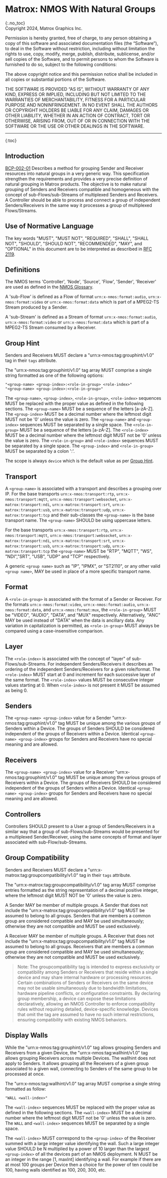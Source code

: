 # Matrox: NMOS With Natural Groups
{:.no_toc}  
Copyright 2024, Matrox Graphics Inc.

Permission is hereby granted, free of charge, to any person obtaining a copy of this software and associated documentation files (the “Software”), to deal in the Software without restriction, including without limitation the rights to use, copy, modify, merge, publish, distribute, sublicense, and/or sell copies of the Software, and to permit persons to whom the Software is furnished to do so, subject to the following conditions:

The above copyright notice and this permission notice shall be included in all copies or substantial portions of the Software.

THE SOFTWARE IS PROVIDED “AS IS”, WITHOUT WARRANTY OF ANY KIND, EXPRESS OR IMPLIED, INCLUDING BUT NOT LIMITED TO THE WARRANTIES OF MERCHANTABILITY, FITNESS FOR A PARTICULAR PURPOSE AND NONINFRINGEMENT. IN NO EVENT SHALL THE AUTHORS OR COPYRIGHT HOLDERS BE LIABLE FOR ANY CLAIM, DAMAGES OR OTHER LIABILITY, WHETHER IN AN ACTION OF CONTRACT, TORT OR OTHERWISE, ARISING FROM, OUT OF OR IN CONNECTION WITH THE SOFTWARE OR THE USE OR OTHER DEALINGS IN THE SOFTWARE.
  
---
  
{:toc}

## Introduction

[BCP-002-01][] Describes a method for grouping Sender and Receiver resources into natural groups in a very generic way. This specification strengthen the requirements and provides a very precise definition of natural grouping in Matrox products. The objective is to make natural grouping of Senders and Receivers compatible and homogeneous with the concept of sub-Flows/sub-Streams of multiplexed Senders and Receivers. A Controller should be able to process and connect a group of independent Senders/Receivers in the same way it processes a group of multiplexed Flows/Streams.

## Use of Normative Language

The key words "MUST", "MUST NOT", "REQUIRED", "SHALL", "SHALL NOT", "SHOULD", "SHOULD NOT", "RECOMMENDED", "MAY", and "OPTIONAL" in this document are to be interpreted as described in [RFC 2119][RFC-2119].

## Definitions

The NMOS terms 'Controller', 'Node', 'Source', 'Flow', 'Sender', 'Receiver' are used as defined in the [NMOS Glossary](https://specs.amwa.tv/nmos/main/docs/Glossary.html).

A 'sub-Flow' is defined as a Flow of format `urn:x-nmos:format:audio`, `urn:x-nmos:format:video` or `urn:x-nmos:format:data` which is part of a MPEG2-TS Stream produced by a Sender.

A 'sub-Stream' is defined as a Stream of format `urn:x-nmos:format:audio`, `urn:x-nmos:format:video` or `urn:x-nmos:format:data` which is part of a MPEG2-TS Stream consumed by a Receiver.

## Group Hint
Senders and Receivers MUST declare a "urn:x-nmos:tag:grouphint/v1.0" tag in their `tags` attribute.

The "urn:x-nmos:tag:grouphint/v1.0" tag array MUST comprise a single string formatted as one of the following options:

`"<group-name> <group-index>:<role-in-group> <role-index>"`  
`"<group-name> <group-index>:<role-in-group>"`

The `<group-name>`, `<group-index>`, `<role-in-group>`, `<role-index>` sequences MUST be replaced with the proper value as defined in the following sections. The `<group-name>` MUST be a sequence of the letters [a-zA-Z]. The `<group-index>` MUST be a decimal number where the leftmost digit MUST not be '0' unless the value is zero. The `<group-name>` and `<group-index>` sequences MUST be separated by a single space. The `<role-in-group>` MUST be a sequence of the letters [a-zA-Z]. The `<role-index>` MUST be a decimal number where the leftmost digit MUST not be '0' unless the value is zero. The `<role-in-group>` and `<role-index>` sequences MUST be separated by a single space. The `<group-index>` and `<role-in-group>` MUST be separated by a colon ':'.

The scope is always `device` which is the default value as per [Group Hint](https://specs.amwa.tv/nmos-parameter-registers/branches/main/tags/grouphint.html#group-hint-urn).

## Transport

A `<group-name>` is associated with a transport and describes a grouping over IP. For the base transports `urn:x-nmos:transport:rtp`, `urn:x-nmos:transport:mqtt`, `urn:x-nmos:transport:websocket`, `urn:x-matrox:transport:ndi`, `urn:x-matrox:transport:srt`, `urn:x-matrox:transport:usb`, `urn:x-matrox:transport:udp`, `urn:x-matrox:transport:tcp` and their sub-classes the `<group-name>` is the base transport name. The `<group-name>` SHOULD be using uppercase letters.

For the base transports `urn:x-nmos:transport:rtp`, `urn:x-nmos:transport:mqtt`, `urn:x-nmos:transport:websocket`, `urn:x-matrox:transport:ndi`, `urn:x-matrox:transport:srt`, `urn:x-matrox:transport:usb`, `urn:x-matrox:transport:udp`, `urn:x-matrox:transport:tcp` the `<group-name>` MUST be "RTP", "MQTT", "WS", "NDI","SRT", "USB", "UDP" and "TCP" respectively.

A generic `<group name>` such as "IP", "IPMX", or "ST2110", or any other valid `<group name>`, MAY be used in place of a more specific transport name.

## Format

A `<role-in-group>` is associated with the format of a Sender or Receiver. For the formats `urn:x-nmos:format:video`, `urn:x-nmos:format:audio`, `urn:x-nmos:format:data`, and `urn:x-nmos:format:mux`, the `<role-in-group>` MUST be "VIDEO", "AUDIO", "DATA", and "MUX" respectively. Alternatively, "ANC" MAY be used instead of "DATA" when the data is ancillary data. Any variation in capitalization is permitted, as `<role-in-group>` MUST always be compared using a case-insensitive comparison.

## Layer

The `<role-index>` is associated with the concept of "layer" of sub-Flows/sub-Streams. For independent Senders/Receivers it describes an ordering of the independent Senders/Receivers for a given role/format. The `<role-index>` MUST start at 0 and increment for each successive layer of the same format. The `<role-index>` values MUST be consecutive integer values starting at 0. When `<role-index>` is not present it MUST be assumed as being 0.

## Senders

The `<group-name> <group-index>` value for a Sender "urn:x-nmos:tag:grouphint/v1.0" tag MUST be unique among the various groups of Senders within a Device. The groups of Senders SHOULD be considered independent of the groups of Receivers within a Device. Identical `<group-name> <group-index>` groups for Senders and Receivers have no special meaning and are allowed.

## Receivers

The `<group-name> <group-index>` value for a Receiver "urn:x-nmos:tag:grouphint/v1.0" tag MUST be unique among the various groups of Receivers within a Device. The groups of Receivers SHOULD be considered independent of the groups of Senders within a Device. Identical `<group-name> <group-index>` groups for Senders and Receivers have no special meaning and are allowed.

## Controllers

Controllers SHOULD present to a User a group of Senders/Receivers in a similar way that a group of sub-Flows/sub-Streams would be presented for a multiplexed Sender/Receiver, using the same concepts of format and layer associated with sub-Flow/sub-Streams.

## Group Compatibility

Senders and Receivers MUST declare a "urn:x-matrox:tag:groupcompatibility/v1.0" tag in their `tags` attribute.

The "urn:x-matrox:tag:groupcompatibility/v1.0" tag array MUST comprise entries formatted as the string representation of a decimal positive integer, where the leftmost digit MUST NOT be '0' unless the value is zero.

A Sender MAY be member of multiple groups. A Sender  that does not include the "urn:x-matrox:tag:groupcompatibility/v1.0" tag MUST be assumed to belong to all groups. Senders that are members a common group are considered compatible and MAY be used simultaneously; otherwise they are not compatible and MUST be used exclusively.

A Receiver MAY be member of multiple groups. A Receiver that does not include the "urn:x-matrox:tag:groupcompatibility/v1.0" tag MUST be assumed to belong to all groups. Receivers that are members a common group are considered compatible and MAY be used simultaneously; otherwise they are not compatible and MUST be used exclusively.

> Note: The groupcompatibility tag is intended to express exclusivity or compatibility among Senders or Receivers that reside within a single device and may share internal hardware or processing resources. Certain combinations of Senders or Receivers on the same device may not be usable simultaneously due to bandwidth limitations, hardware pipeline conflicts, or configuration constraints. By declaring group membership, a device can expose these limitations declaratively, allowing an NMOS Controller to enforce compatibility rules without requiring detailed, device-specific knowledge. Devices that omit the tag are assumed to have no such internal restrictions, ensuring compatibility with existing NMOS behaviors.

## Display Walls

While the "urn:x-nmos:tag:grouphint/v1.0" tag allows grouping Senders and Receivers from a given Device, the "urn:x-nmos:tag:wallhint/v1.0" tag allows grouping Receivers across multiple Devices. The wallhint does not apply to Senders. It allows grouping all the Receivers of a given group associated to a given wall, connecting to Senders of the same group to be processed at once.

The "urn:x-nmos:tag:wallhint/v1.0" tag array MUST comprise a single string formatted as follow:

`"WALL <wall-index>"`

The `<wall-index>` sequences MUST be replaced with the proper value as defined in the following sections. The `<wall-index>` MUST be a decimal number where the leftmost digit MUST not be '0' unless the value is zero. The `WALL` and `<wall-index>` sequences MUST be separated by a single space.

The `<wall-index>` MUST correspond to the `<group-index>` of the Receiver summed with a large integer value identifying the wall. Such a large integer value SHOULD be N multiplied by a power of 10 larger than the largest `<group-index>` of all the devices part of an NMOS deployment. N MUST be an integer in the range [1, maxInt] identifying a wall. For example if there are at most 100 groups per Device then a choice for the power of ten could be 100, having walls identified as 100, 200, 300, etc.


[RFC-2119]: https://tools.ietf.org/html/rfc2119 "Key words for use in RFCs"
[IS-04]: https://specs.amwa.tv/is-04/ "AMWA IS-04 NMOS Discovery and Registration Specification"
[IS-05]: https://specs.amwa.tv/is-05/ "AMWA IS-05 NMOS Device Connection Management Specification"
[NMOS Parameter Registers]: https://specs.amwa.tv/nmos-parameter-registers/ "Common parameter values for AMWA NMOS Specifications"
[BCP-002-01]:https://specs.amwa.tv/bcp-002-01 "AMWA BCP-002-01: Natural Grouping of NMOS Resources"

